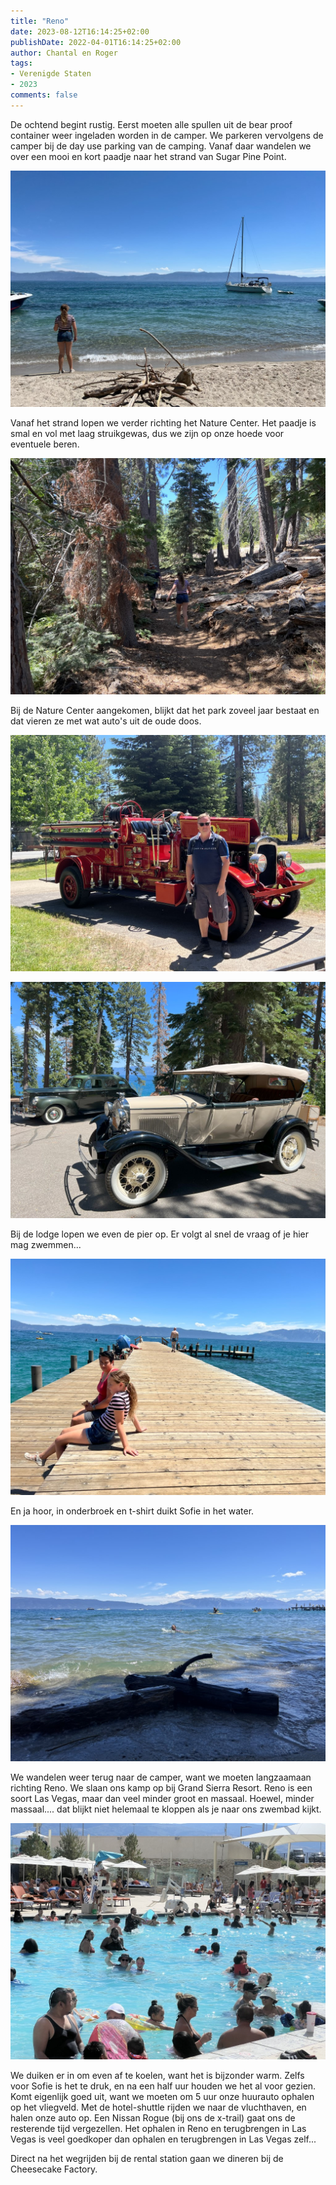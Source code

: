 ```yaml
---
title: "Reno"
date: 2023-08-12T16:14:25+02:00
publishDate: 2022-04-01T16:14:25+02:00
author: Chantal en Roger
tags:
- Verenigde Staten
- 2023
comments: false
---
```


De ochtend begint rustig. Eerst moeten alle spullen uit de bear proof container weer ingeladen worden in de camper. We parkeren vervolgens de camper bij de day use parking van de camping. Vanaf daar wandelen we over een mooi en kort paadje naar het strand van Sugar Pine Point.

![Lake Tahoe](./images/IMG_3779.jpg)

Vanaf het strand lopen we verder richting het Nature Center. Het paadje is smal en vol met laag struikgewas, dus we zijn op onze hoede voor eventuele beren.

![Lake Tahoe](./images/IMG_7517.JPG)

Bij de Nature Center aangekomen, blijkt dat het park zoveel jaar bestaat en dat vieren ze met wat auto's uit de oude doos.

![Lake Tahoe](./images/IMG_7526.JPG)

![Lake Tahoe](./images/IMG_3781.jpg)

Bij de lodge lopen we even de pier op. Er volgt al snel de vraag of je hier mag zwemmen...

![Lake Tahoe](./images/IMG_3782.jpg)

En ja hoor, in onderbroek en t-shirt duikt Sofie in het water.

![Lake Tahoe](./images/IMG_7532.JPG)

We wandelen weer terug naar de camper, want we moeten langzaamaan richting Reno. We slaan ons kamp op bij Grand Sierra Resort. Reno is een soort Las Vegas, maar dan veel minder groot en massaal. Hoewel, minder massaal.... dat blijkt niet helemaal te kloppen als je naar ons zwembad kijkt.

![Grand Sierra Resort](./images/IMG_7536.JPG)

We duiken er in om even af te koelen, want het is bijzonder warm. Zelfs voor Sofie is het te druk, en na een half uur houden we het al voor gezien. Komt eigenlijk goed uit, want we moeten om 5 uur onze huurauto ophalen op het vliegveld. Met de hotel-shuttle rijden we naar de vluchthaven, en halen onze auto op. Een Nissan Rogue (bij ons de x-trail) gaat ons de resterende tijd vergezellen. Het ophalen in Reno en terugbrengen in Las Vegas is veel goedkoper dan ophalen en terugbrengen in Las Vegas zelf...

Direct na het wegrijden bij de rental station gaan we dineren bij de Cheesecake Factory.
